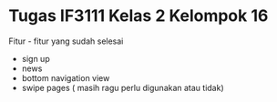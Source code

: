 # Tugas IF3111 Kelas 2 Kelompok 16

Fitur - fitur yang sudah selesai
* sign up
* news
* bottom navigation view
* swipe pages ( masih ragu perlu digunakan atau tidak)